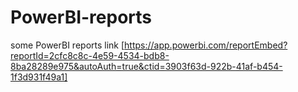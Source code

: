 # PowerBI-reports
some PowerBI reports
link [https://app.powerbi.com/reportEmbed?reportId=2cfc8c8c-4e59-4534-bdb8-8ba28289e975&autoAuth=true&ctid=3903f63d-922b-41af-b454-1f3d931f49a1]
